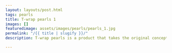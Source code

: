 ```yaml
---
layout: layouts/post.html
tags: pearls
title: T-wrap pearls 1
images: []
featuredimage: assets/images/pearls/pearls_1.jpg
permalink: "/{{ title | slugify }}/"
description: T-wrap pearls is a product that takes the original concept of the T-wrap and adds pearls to it. The product can be worn by both kids and adults.

---
```


